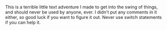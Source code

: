This is a terrible little text adventure I made to get into the swing of things, and should never be used by anyone, ever. I didn't put any comments in it either, so good luck if you want to figure it out.
Never use switch statements if you can help it.
